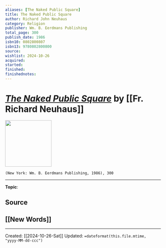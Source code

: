 ```yaml
---
aliases: [The Naked Public Square]
title: The Naked Public Square
author: Richard John Neuhaus
category: Religion
publisher: Wm. B. Eerdmans Publishing
total_page: 300
publish_date: 1986
isbn10: 0802800807
isbn13: 9780802800800
source: 
wishlist: 2024-10-26
acquired: 
started: 
finished: 
finishednotes: 
---
```

# *[The Naked Public Square]()* by [[Fr. Richard Neuhaus]]

<img src="http://books.google.com/books/content?id=U_ElkFKLNAcC&printsec=frontcover&img=1&zoom=1&edge=curl&source=gbs_api" width=150>

`(New York: Wm. B. Eerdmans Publishing, 1986), 300`



--- 
**Topic**: 

**Source**
- 
 
**[[New Words]]**
- 

---
Created: [[2024-10-26-Sat]]
Updated: `=dateformat(this.file.mtime, "yyyy-MM-dd-ccc")`